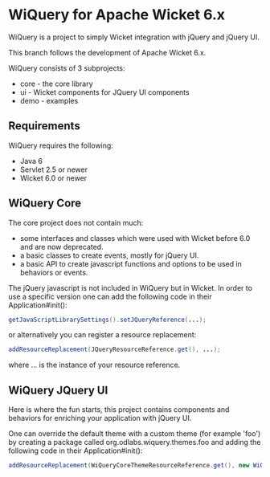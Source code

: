 # WiQuery for Apache Wicket 6.x

WiQuery is a project to simply Wicket integration with jQuery and jQuery UI.

This branch follows the development of Apache Wicket 6.x.

WiQuery consists of 3 subprojects:
- core - the core library
- ui - Wicket components for JQuery UI components
- demo - examples

## Requirements

WiQuery requires the following:

- Java 6
- Servlet 2.5 or newer
- Wicket 6.0 or newer

## WiQuery Core

The core project does not contain much:
 * some interfaces and classes which were used with Wicket before 6.0 and are now deprecated.
 * a basic classes to create events, mostly for jQuery UI.
 * a basic API to create javascript functions and options to be used in behaviors or events.

The jQuery javascript is not included in WiQuery but in Wicket. In order to use a specific version one can add the following code in their Application#init():

```java
getJavaScriptLibrarySettings().setJQueryReference(...);
```

or alternatively you can register a resource replacement:


```java
addResourceReplacement(JQueryResourceReference.get(), ...);
```

where ... is the instance of your resource reference.

## WiQuery JQuery UI

Here is where the fun starts, this project contains components and behaviors for enriching your application with jQuery UI.

One can override the default theme with a custom theme (for example 'foo') by creating a package called org.odlabs.wiquery.themes.foo and adding the following code in their Application#init():

```java
addResourceReplacement(WiQueryCoreThemeResourceReference.get(), new WiQueryCoreThemeResourceReference("foo"));
```
